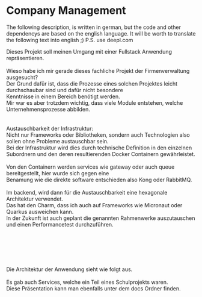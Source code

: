 # Company Management

The following description, is written in german, but the code and other dependencys are based on the english language.
It will be worth to translate the following text into english ;) P.S. use deepl.com 

Dieses Projekt soll meinen Umgang mit einer Fullstack Anwendung repräsentieren. <br>
<br>
Wieso habe ich mir gerade dieses fachliche Projekt der Firmenverwaltung ausgesucht? <br>
Der Grund dafür ist, dass die Prozesse eines solchen Projektes leicht durchschaubar sind und dafür nicht besondere <br>
Kenntnisse in einem Bereich benötigt werden. <br>
Mir war es aber trotzdem wichtig, dass viele Module entstehen, welche Unternehmensprozesse abbilden.<br>
<br>
<br>
Austauschbarkeit der Infrastruktur:<br>
Nicht nur Frameworks oder Bibliotheken, sondern auch Technologien also sollen ohne Probleme austauschbar sein.<br>
Bei der Infrastruktur wird dies durch technische Definition in den einzelnen Subordnern und den deren resultierenden Docker Containern gewährleistet.<br>
<br>
Von den Containern werden services wie gateway oder auch queue bereitgestellt, hier wurde sich gegen eine<br> 
Benamung wie die direkte software entschieden also Kong oder RabbitMQ.<br>
<br>
Im backend, wird dann für die Austauschbarkeit eine hexagonale Architektur verwendet.<br> 
Das hat den Charm, dass ich auch auf Frameworks wie Micronaut oder Quarkus ausweichen kann.<br>
In der Zukunft ist auch geplant die genannten Rahmenwerke auszutauschen und einen Performancetest durchzuführen.<br>
<br>
<br>
<br>
<br>
<br>
<br>
Die Architektur der Anwendung sieht wie folgt aus.<br>
<br>
Es gab auch Services, welche ein Teil eines Schulprojekts waren. <br>
Diese Präsentation kann man ebenfalls unter dem docs Ordner finden.<br>